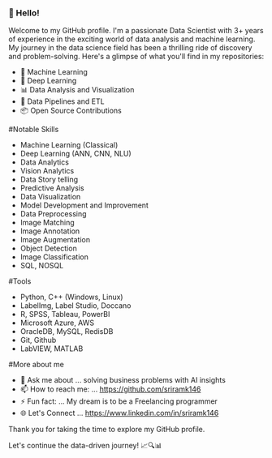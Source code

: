### 👋 Hello! 

Welcome to my GitHub profile. I'm a passionate Data Scientist with 3+ years of experience in the exciting world of data analysis and machine learning. My journey in the data science field has been a thrilling ride of discovery and problem-solving. Here's a glimpse of what you'll find in my repositories:

- 🤖 Machine Learning
- 🧠 Deep Learning
- 📊 Data Analysis and Visualization
- 🔗 Data Pipelines and ETL
- 📦 Open Source Contributions

#Notable Skills
- Machine Learning (Classical)
- Deep Learning (ANN, CNN, NLU)
- Data Analytics
- Vision Analytics
- Data Story telling
- Predictive Analysis
- Data Visualization
- Model Development and Improvement
- Data Preprocessing
- Image Matching
- Image Annotation
- Image Augmentation
- Object Detection
- Image Classification
- SQL, NOSQL

#Tools
- Python, C++ (Windows, Linux)
- LabelImg, Label Studio, Doccano
- R, SPSS, Tableau, PowerBI
- Microsoft Azure, AWS
- OracleDB, MySQL, RedisDB          
- Git, Github
- LabVIEW, MATLAB

#More about me
- 💬 Ask me about ... solving business problems with AI insights
- 📫 How to reach me: ... https://github.com/sriramk146
- ⚡ Fun fact: ... My dream is to be a Freelancing programmer
- 🌐 Let's Connect ... https://www.linkedin.com/in/sriramk146


Thank you for taking the time to explore my GitHub profile.

Let's continue the data-driven journey! 📈🔍📊
